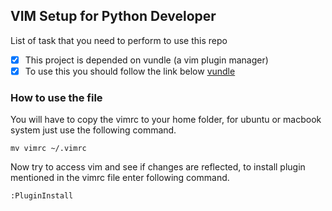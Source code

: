 ## VIM Setup for Python Developer

List of task that you need to perform to use this repo

- [x] This project is depended on vundle (a vim plugin manager)
- [x] To use this you should follow the link below [vundle](https://github.com/VundleVim/Vundle.vim)

### How to use the file

You will have to copy the vimrc to your home folder, for ubuntu or macbook system just use the following command.

    mv vimrc ~/.vimrc

Now try to access vim and see if changes are reflected, to install plugin mentioned in the vimrc file enter following command.

    :PluginInstall
